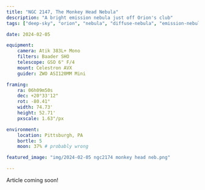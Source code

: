 ```yaml
---
title: "NGC 2147, The Monkey Head Nebula"
description: "A bright emission nebula just off Orion's club"
tags: ["deep-sky", "orion", "nebula", "diffuse-nebula", "emission-nebula"]

date: 2024-02-05

equipment:
    camera: Atik 383L+ Mono
    filters: Baader SHO
    telescope: GSO 6" F/4
    mount: Celestron AVX
    guider: ZWO ASI120MM Mini

framing:
    ra: 06h09m50s
    dec: +20°33'12"
    rot: -80.41°
    width: 74.73'
    height: 52.71'
    pxscale: 1.63"/px

environment:
    location: Pittsburgh, PA
    bortle: 5
    moon: 37% # probably wrong

featured_image: "img/2024-02-05 ngc2174 monkey head neb.png"

---
```


Article coming soon!

<!-- also see images from 2023-11-18, 2024-02-03, and 2024-02-04 -->


<!-- SHO color palette, with LRGB stars.

STAR LAYER: The luminance and 2x2 RGB layers were initially processed separately -- since the CIEL\*a\*b\* color space is nonlinear, attempting to apply the luminance mask in the linear phase would result in severe discoloration. Each one was run through GradientCorrection, and a few rounds of GeneralizedHyperbolicStretch, with RGB also  SpectrophotometricColorCalibration between the two. After replacing the RGB image's L channel with the luminance data with ChannelExtraction and ChannelCombination, I used BlurXTerminator and StarNet2 to create a clean star mask, which I stretched a bit more before setting it aside for use at a later stage.

TODO: redo bxt on stars

NEBULA LAYER: The Ha data came from nights with wildly varying rotations, so the two nights had to be combined manually LinearFit to match night 4 to night 1. Generated a starless mask using StarNet2, HistogramStretch, MorphologicalTransform, and Convolution. Combined using PixelMath, using the mask as a way to restrict the influence to the nebula region.


DynamicCrop, GradientCorrection, BlurXTerminator, GeneralizedHyperbolicStretch, StarNet2,
TODO: CloneStamp to mask some StarNet2 artifacts, more stretching, LinearFit to match SII, ChannelCombination, NarrowbandNormalization, BackgroundNeutralization, NoiseXTerminator -->